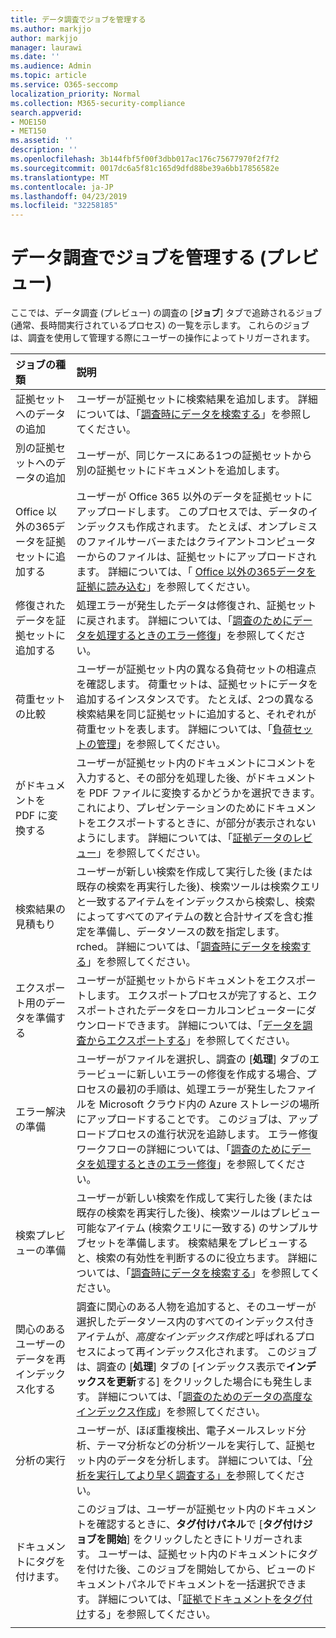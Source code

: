 ```yaml
---
title: データ調査でジョブを管理する
ms.author: markjjo
author: markjjo
manager: laurawi
ms.date: ''
ms.audience: Admin
ms.topic: article
ms.service: O365-seccomp
localization_priority: Normal
ms.collection: M365-security-compliance
search.appverid:
- MOE150
- MET150
ms.assetid: ''
description: ''
ms.openlocfilehash: 3b144fbf5f00f3dbb017ac176c75677970f2f7f2
ms.sourcegitcommit: 0017dc6a5f81c165d9dfd88be39a6bb17856582e
ms.translationtype: MT
ms.contentlocale: ja-JP
ms.lasthandoff: 04/23/2019
ms.locfileid: "32258185"
---
```

# <a name="manage-jobs-in-data-investigations-preview"></a>データ調査でジョブを管理する (プレビュー)

ここでは、データ調査 (プレビュー) の調査の [**ジョブ**] タブで追跡されるジョブ (通常、長時間実行されているプロセス) の一覧を示します。 これらのジョブは、調査を使用して管理する際にユーザーの操作によってトリガーされます。

| ジョブの種類            | 説明     |
| :----------------- | :----------     |
|証拠セットへのデータの追加 | ユーザーが証拠セットに検索結果を追加します。  詳細については、「[調査時にデータを検索する](search-for-data.md)」を参照してください。 |
|別の証拠セットへのデータの追加 | ユーザーが、同じケースにある1つの証拠セットから別の証拠セットにドキュメントを追加します。|
|Office 以外の365データを証拠セットに追加する | ユーザーが Office 365 以外のデータを証拠セットにアップロードします。 このプロセスでは、データのインデックスも作成されます。 たとえば、オンプレミスのファイルサーバーまたはクライアントコンピューターからのファイルは、証拠セットにアップロードされます。 詳細については、「 [Office 以外の365データを証拠に読み込む](load-non-office365-data.md)」を参照してください。| 
|修復されたデータを証拠セットに追加する | 処理エラーが発生したデータは修復され、証拠セットに戻されます。 詳細については、「[調査のためにデータを処理するときのエラー修復](error-remediation.md)」を参照してください。 | 
|荷重セットの比較 | ユーザーが証拠セット内の異なる負荷セットの相違点を確認します。 荷重セットは、証拠セットにデータを追加するインスタンスです。 たとえば、2つの異なる検索結果を同じ証拠セットに追加すると、それぞれが荷重セットを表します。 詳細については、「[負荷セットの管理](manage-load-sets.md)」を参照してください。 |
|がドキュメントを PDF に変換する|ユーザーが証拠セット内のドキュメントにコメントを入力すると、その部分を処理した後、がドキュメントを PDF ファイルに変換するかどうかを選択できます。 これにより、プレゼンテーションのためにドキュメントをエクスポートするときに、が部分が表示されないようにします。 詳細については、「[証拠データのレビュー](review-data-in-evidence.md)」を参照してください。 |
|検索結果の見積もり | ユーザーが新しい検索を作成して実行した後 (または既存の検索を再実行した後)、検索ツールは検索クエリと一致するアイテムをインデックスから検索し、検索によってすべてのアイテムの数と合計サイズを含む推定を準備し、データソースの数を指定します。rched。  詳細については、「[調査時にデータを検索する](search-for-data.md)」を参照してください。 | 
|エクスポート用のデータを準備する | ユーザーが証拠セットからドキュメントをエクスポートします。 エクスポートプロセスが完了すると、エクスポートされたデータをローカルコンピューターにダウンロードできます。 詳細については、「[データを調査からエクスポートする](export-data.md)」を参照してください。 | 
|エラー解決の準備 |ユーザーがファイルを選択し、調査の [**処理**] タブのエラービューに新しいエラーの修復を作成する場合、プロセスの最初の手順は、処理エラーが発生したファイルを Microsoft クラウド内の Azure ストレージの場所にアップロードすることです。 このジョブは、アップロードプロセスの進行状況を追跡します。 エラー修復ワークフローの詳細については、「[調査のためにデータを処理するときのエラー修復](error-remediation.md)」を参照してください。| 
|検索プレビューの準備 | ユーザーが新しい検索を作成して実行した後 (または既存の検索を再実行した後)、検索ツールはプレビュー可能なアイテム (検索クエリに一致する) のサンプルサブセットを準備します。 検索結果をプレビューすると、検索の有効性を判断するのに役立ちます。  詳細については、「[調査時にデータを検索する](search-for-data.md)」を参照してください。 | 
|関心のあるユーザーのデータを再インデックス化する | 調査に関心のある人物を追加すると、そのユーザーが選択したデータソース内のすべてのインデックス付きアイテムが、*高度なインデックス作成*と呼ばれるプロセスによって再インデックス化されます。 このジョブは、調査の [**処理**] タブの [インデックス表示で**インデックスを更新**する] をクリックした場合にも発生します。 詳細については、「[調査のためのデータの高度なインデックス作成](index-data-people-of-interest.md)」を参照してください。
|分析の実行 | ユーザーが、ほぼ重複検出、電子メールスレッド分析、テーマ分析などの分析ツールを実行して、証拠セット内のデータを分析します。 詳細については、「[分析を実行してより早く調査する」を](run-analytics-to-investigate-faster.md)参照してください。 | 
|ドキュメントにタグを付けます。 | このジョブは、ユーザーが証拠セット内のドキュメントを確認するときに、**タグ付けパネル**で [**タグ付けジョブを開始**] をクリックしたときにトリガーされます。 ユーザーは、証拠セット内のドキュメントにタグを付けた後、このジョブを開始してから、ビューのドキュメントパネルでドキュメントを一括選択できます。 詳細については、「[証拠でドキュメントをタグ付け](tag-documents.md)する」を参照してください。 | 
|||
